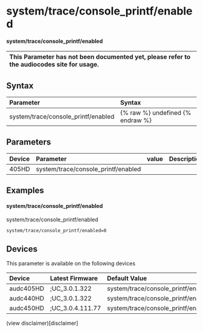 ﻿---
description: system/trace/console_printf/enabled
search: false
---

# system/trace/console_printf/enabled

#### system/trace/console_printf/enabled


| This Parameter has not been documented yet, please refer to the audiocodes site for usage.  |
| :--- |

## Syntax
| Parameter | Syntax |
| :--- | :--- |
|system/trace/console_printf/enabled | {% raw %} undefined {% endraw %} |

## Parameters
|Device|Parameter|value|Description|
|:---|:---|:---|:---|
| 405HD | system/trace/console_printf/enabled |  |  |

## Examples
#### system/trace/console_printf/enabled

system/trace/console_printf/enabled

```
system/trace/console_printf/enabled=0
```

## Devices
This parameter is available on the following devices

| Device | Latest Firmware | Default Value |
|:---|:---|:---|
| audc405HD | ;UC_3.0.1.322 | system/trace/console_printf/enabled=0 
| audc440HD | ;UC_3.0.1.322 | system/trace/console_printf/enabled=0 
| audc450HD | ;UC_3.0.4.111.77 | system/trace/console_printf/enabled=0 

(view disclaimer)[disclaimer]
